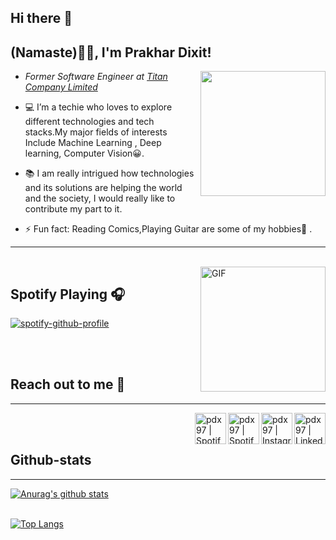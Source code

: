 
## Hi there 👋

<h2>(Namaste)🙏🏻, I'm Prakhar Dixit! </h2>




<img align='right' src="https://media.giphy.com/media/u2pmTWUi0MXjyrMaVj/giphy.gif" width="200">


* <p><em>Former Software Engineer at <a href="https://www.titan.co.in/">Titan Company Limited</a></em></p>

* 💻 I’m a techie who loves to explore different technologies and tech stacks.My major fields of interests Include Machine Learning , Deep learning, Computer Vision😀.

* 📚 I am really intrigued how technologies and its solutions are helping the world and the society, I would really like to contribute my part to it.

* ⚡ Fun fact: Reading Comics,Playing Guitar are some of my hobbies🎸 .

***
</br>



<img align="right" alt="GIF" height="200px" src="https://media.giphy.com/media/J5B1Y8QZnzXXbLQIBu/giphy.gif" />

## Spotify Playing 🎧


[![spotify-github-profile](https://spotify-github-profile.vercel.app/api/view?uid=ozrpd6qx3u0qyxn5zppsuacdq&cover_image=true&theme=novatorem)](https://github.com/kittinan/spotify-github-profile)

</br>
</br>





## Reach out to me 📝
***

[<img align="right" alt="pdx97 | LinkedIn" height="50px" src="https://www.flaticon.com/svg/static/icons/svg/733/733561.svg"/>][linkedin]
[<img align="right" alt="pdx97 | Instagram" height="50px" src="https://image.flaticon.com/icons/svg/733/733558.svg" />][instagram]
[<img align="right" alt="pdx97 | Spotify" height="50px" src="https://www.flaticon.com/svg/static/icons/svg/733/733573.svg" />][Spotify]
[<img align="right" alt="pdx97 | Spotify" height="50px" src="https://raw.githubusercontent.com/anuraghazra/anuraghazra/master/assets/discord-round.svg" />][Discord]



</br>
</br>



##  Github-stats 
***


[![Anurag's github stats](https://github-readme-stats.vercel.app/api?username=pdx97&&show_icons=true&theme=merko)](https://github.com/anuraghazra/github-readme-stats)  

<br>[![Top Langs](https://github-readme-stats.vercel.app/api/top-langs/?username=pdx97&layout=compact&card_width=435)](https://github.com/anuraghazra/github-readme-stats)</br>





[instagram]: https://www.instagram.com/pdx972/
[linkedin]: https://www.linkedin.com/in/prakhar-dixit-712751149/
[Spotify]: https://open.spotify.com/user/ozrpd6qx3u0qyxn5zppsuacdq
[Discord]: https://discord.gg/9Y942EFH













